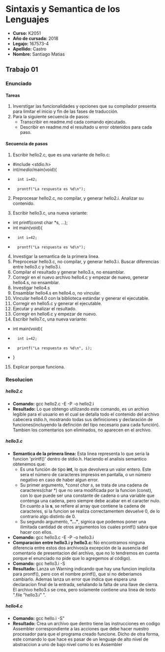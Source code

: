 # Sintaxis y Semantica de los Lenguajes

* **Curso:** K2051
* **Año de cursada:** 2018
* **Legajo:** 167573-4
* **Apellido:** Castro
* **Nombre:** Santiago Matias

## Trabajo 01

### Enunciado

#### Tareas
1. Inverstigar las funcionalidades y opciones que su compilador presenta para limitar el inicio y fin de las fases de traducción.
2. Para la siguiente secuencia de pasos:
	* Transcribir en readme.md cada comando ejecutado.
	* Describir en readme.md el resultado u error obtenidos para cada paso.

#### Secuencia de pasos

1. Escribir hello2.c, que es una variante de hello.c:
	
*	#include <stdio.h>
*	int/*medio*/main(void){
*		int i=42;
*		prontf("La respuesta es %d\n");

2. Preprocesar hello2.c, no compilar, y generar hello2.i. Analizar su contenido.

3. Escribir hello3.c, una nueva variante:
*	int printf(const char *s, ...);
*	int main(void){
*		int i=42;
*		prontf("La respuesta es %d\n");
4. Investigar la semantica de la primera linea.
5. Preprocesar hello3.c, no compilar, y generar hello3.i. Buscar diferencias entre hello3.c y hello3.i.
6. Compilar el resultado y generar hello3.s, no ensamblar.
7. Corregir en el nuevo archivo hello4.c y empezar de nuevo, generar hello4.s, no ensamblar.
8. Investigar hello4.s
9. Ensamblar hello4.s en hello4.o, no vincular.
10. Vincular hello4.0 con la biblioteca estándar y generar el ejecutable.
11. Corregir en hello5.c y generar el ejecutable.
12. Ejecutar y analizar el resultado.
13. Corregir en hello6.c y empezar de nuevo.
14. Escribir hello7.c, una nueva variante:
*	int main(void){
*		int i=42;
*		printf("La respuesta es %d\n", i);
*	}
15. Explicar porque funciona.


### Resolucion

##### hello2.c

* **Comando:** gcc hello2.c -E -P -o hello2.i
* **Resultado:** Lo que obtengo utilizando este comando, es un archivo legible para el usuario en el cual se detalla todo el contenido del archivo cabecera stdio.h, mostrando todas sus definiciones y declaración de funciones(incluyendo la definción del tipo necesario para cada función). Tambien los comentarios son eliminados, no aparecen en el archivo.

##### hello3.c
* **Semantica de la primera linea:** Esta linea representa lo que seria la funcion 'printf()' dentro de stdio.h. Haciendo el analisis semantico obtenemos que: 
	+ Es una función de tipo **int**, lo que devolvera un valor entero. Este sera el número de caracteres impresos en pantalla, o un número negativo en caso de haber algun error.
	+ Su primer argumento, **const char *s**, se trata de una cadena de caracteres(char *) que no sera modificada por la funcion (const), con lo que puede ser una constante de cadena o una variable que contenga una cadena, pero siempre debe acabar en el caracter nulo. En cuanto a la **s**, se refiere al array que contiene la cadena de caracteres, si la funcion se realiza correctamentem devuelve 0, de lo contrario algo distinto de 0. 
	+ Su segundo argumento, **"..."**, signica que podemos poner una ilimitada cantidad de otros argumentos los cuales printf() sabra que hacer con ellos.
* **Comando:** gcc hello3.c -E -P -o hello3.i 
* **Comparacion entre hello3.i y hello3.c:** No encontramos ninguna diferencia entre estos dos archivos(a excepción de la ausencia del comentario de presentacion del archivo, que no lo tendremos en cuenta porque el enunciado no pide que lo agregemos al código).
* **Comando:** gcc hello3.i -S
* **Resultado:** Lanza un Warning indicando que hay una funcion implicita para prontf(), pero con el nombre printf(), que si no deberiamos cambiarlo. Ademas lanza un error que indica que espera una declaracion final de la entrada, señalando la falta de una llave de cierra. El archivo hello3.s se crea, pero solamente contiene una linea de texto ".file	"hello3.i" ".

##### hello4.c
* **Comando:** gcc hello.i -S"
* **Resultado:** Crea un archivo que dentro tiene las instrucciones en codigo Assembler correspondiente a las acciones que debe hacer nuestro procesador para que el programa creado funcione. Dicho de otra forma, este comando lo que hace es pasar de un lenguaje de alto nivel de abstraccion a uno de bajo nivel como lo es Assembler